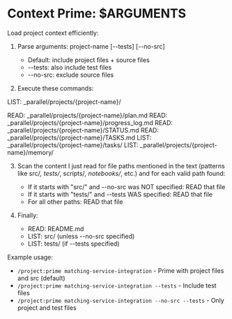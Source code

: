 # Context Prime: $ARGUMENTS

Load project context efficiently:

1. Parse arguments: project-name [--tests] [--no-src]

   - Default: include project files + source files
   - --tests: also include test files
   - --no-src: exclude source files

2. Execute these commands:

LIST: \_parallel/projects/{project-name}/

READ: \_parallel/projects/{project-name}/plan.md
READ: \_parallel/projects/{project-name}/progress_log.md
READ: \_parallel/projects/{project-name}/STATUS.md
READ: \_parallel/projects/{project-name}/TASKS.md
LIST: \_parallel/projects/{project-name}/tasks/
LIST: \_parallel/projects/{project-name}/memory/

3. Scan the content I just read for file paths mentioned in the text (patterns like src/_, tests/_, scripts/_, notebooks/_, etc.) and for each valid path found:

   - If it starts with "src/" and --no-src was NOT specified: READ that file
   - If it starts with "tests/" and --tests WAS specified: READ that file
   - For all other paths: READ that file

4. Finally:
   - READ: README.md
   - LIST: src/ (unless --no-src specified)
   - LIST: tests/ (if --tests specified)

Example usage:

- `/project:prime matching-service-integration` - Prime with project files and src (default)
- `/project:prime matching-service-integration --tests` - Include test files
- `/project:prime matching-service-integration --no-src --tests` - Only project and test files
